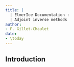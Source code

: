 ```yaml
---
title: |
  | ElmerIce Documentation :
  | Adjoint inverse methods
author:
- F. Gillet-Chaulet
date: 
- \today
---
```


## Introduction 



